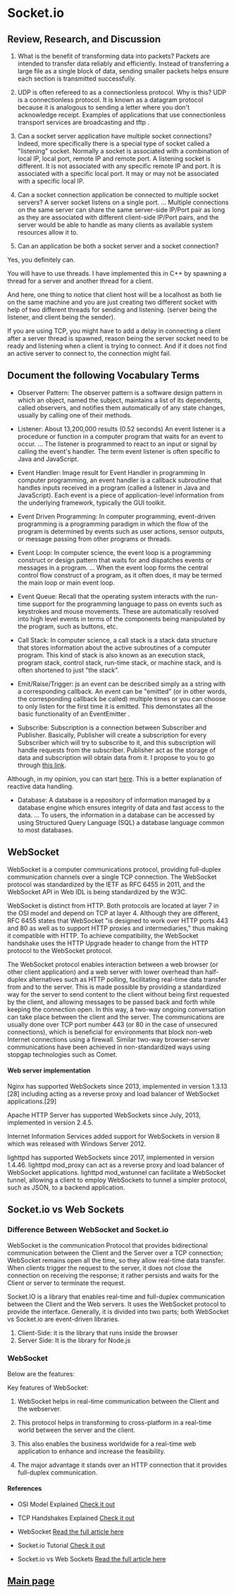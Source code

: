 # Socket.io

## Review, Research, and Discussion

1. What is the benefit of transforming data into packets?
Packets are intended to transfer data reliably and efficiently. Instead of transferring a large file as a single block of data, sending smaller packets helps ensure each section is transmitted successfully.

2. UDP is often refereed to as a connectionless protocol. Why is this?
UDP is a connectionless protocol. It is known as a datagram protocol because it is analogous to sending a letter where you don't acknowledge receipt. Examples of applications that use connectionless transport services are broadcasting and tftp .

3. Can a socket server application have multiple socket connections?
Indeed, more specifically there is a special type of socket called a "listening" socket.
Normally a socket is associated with a combination of local IP, local port, remote IP and remote port.
A listening socket is different. It is not associated with any specific remote IP and port. It is associated with a specific local port. It may or may not be associated with a specific local IP.

4. Can a socket connection application be connected to multiple socket servers?
A server socket listens on a single port. ... Multiple connections on the same server can share the same server-side IP/Port pair as long as they are associated with different client-side IP/Port pairs, and the server would be able to handle as many clients as available system resources allow it to.

5. Can an application be both a socket server and a socket connection?

Yes, you definitely can.

You will have to use threads. I have implemented this in C++ by spawning a thread for a server and another thread for a client.

And here, one thing to notice that client host will be a localhost as both lie on the same machine and you are just creating two different socket with help of two different threads for sending and listening. (server being the listener, and client being the sender).

If you are using TCP, you might have to add a delay in connecting a client after a server thread is spawned, reason being the server socket need to be ready and listening when a client is trying to connect. And if it does not find an active server to connect to, the connection might fail.

## Document the following Vocabulary Terms

- Observer Pattern: The observer pattern is a software design pattern in which an object, named the subject, maintains a list of its dependents, called observers, and notifies them automatically of any state changes, usually by calling one of their methods.

- Listener: About 13,200,000 results (0.52 seconds)
An event listener is a procedure or function in a computer program that waits for an event to occur. ... The listener is programmed to react to an input or signal by calling the event's handler. The term event listener is often specific to Java and JavaScript.

- Event Handler: Image result for Event Handler in programming
In computer programming, an event handler is a callback subroutine that handles inputs received in a program (called a listener in Java and JavaScript). Each event is a piece of application-level information from the underlying framework, typically the GUI toolkit.

- Event Driven Programming: In computer programming, event-driven programming is a programming paradigm in which the flow of the program is determined by events such as user actions, sensor outputs, or message passing from other programs or threads.

- Event Loop: In computer science, the event loop is a programming construct or design pattern that waits for and dispatches events or messages in a program. ... When the event loop forms the central control flow construct of a program, as it often does, it may be termed the main loop or main event loop.

- Event Queue: Recall that the operating system interacts with the run-time support for the programming language to pass on events such as keystrokes and mouse movements. These are automatically resolved into high level events in terms of the components being manipulated by the program, such as buttons, etc.

- Call Stack: In computer science, a call stack is a stack data structure that stores information about the active subroutines of a computer program. This kind of stack is also known as an execution stack, program stack, control stack, run-time stack, or machine stack, and is often shortened to just "the stack".

- Emit/Raise/Trigger: js an event can be described simply as a string with a corresponding callback. An event can be "emitted" (or in other words, the corresponding callback be called) multiple times or you can choose to only listen for the first time it is emitted. This demonstates all the basic functionality of an EventEmitter .

- Subscribe: Subscription is a connection between Subscriber and Publisher. Basically, Publisher will create a subscription for every Subscriber which will try to subscribe to it, and this subscription will handle requests from the subscriber. Publisher act as the storage of data and subscription will obtain data from it. I propose to you to go through [this link](http://www.reactive-streams.org/).

Although, in my opinion, you can start [here](http://reactivex.io/documentation/observable.html). This is a better explanation of reactive data handling.

- Database: A database is a repository of information managed by a database engine which ensures integrity of data and fast access to the data. ... To users, the information in a database can be accessed by using Structured Query Language (SQL) a database language common to most databases.

## WebSocket

WebSocket is a computer communications protocol, providing full-duplex communication channels over a single TCP connection. The WebSocket protocol was standardized by the IETF as RFC 6455 in 2011, and the WebSocket API in Web IDL is being standardized by the W3C.

WebSocket is distinct from HTTP. Both protocols are located at layer 7 in the OSI model and depend on TCP at layer 4. Although they are different, RFC 6455 states that WebSocket "is designed to work over HTTP ports 443 and 80 as well as to support HTTP proxies and intermediaries," thus making it compatible with HTTP. To achieve compatibility, the WebSocket handshake uses the HTTP Upgrade header to change from the HTTP protocol to the WebSocket protocol.

The WebSocket protocol enables interaction between a web browser (or other client application) and a web server with lower overhead than half-duplex alternatives such as HTTP polling, facilitating real-time data transfer from and to the server. This is made possible by providing a standardized way for the server to send content to the client without being first requested by the client, and allowing messages to be passed back and forth while keeping the connection open. In this way, a two-way ongoing conversation can take place between the client and the server. The communications are usually done over TCP port number 443 (or 80 in the case of unsecured connections), which is beneficial for environments that block non-web Internet connections using a firewall. Similar two-way browser-server communications have been achieved in non-standardized ways using stopgap technologies such as Comet.

#### Web server implementation

Nginx has supported WebSockets since 2013, implemented in version 1.3.13 [28] including acting as a reverse proxy and load balancer of WebSocket applications.[29]

Apache HTTP Server has supported WebSockets since July, 2013, implemented in version 2.4.5.

Internet Information Services added support for WebSockets in version 8 which was released with Windows Server 2012.

lighttpd has supported WebSockets since 2017, implemented in version 1.4.46. lighttpd mod_proxy can act as a reverse proxy and load balancer of WebSocket applications. lighttpd mod_wstunnel can facilitate a WebSocket tunnel, allowing a client to employ WebSockets to tunnel a simpler protocol, such as JSON, to a backend application.

## Socket.io vs Web Sockets

### Difference Between WebSocket and Socket.io

WebSocket is the communication Protocol that provides bidirectional communication between the Client and the Server over a TCP connection; WebSocket remains open all the time, so they allow real-time data transfer. When clients trigger the request to the server, it does not close the connection on receiving the response; it rather persists and waits for the Client or server to terminate the request.

Socket.IO is a library that enables real-time and full-duplex communication between the Client and the Web servers. It uses the WebSocket protocol to provide the interface. Generally, it is divided into two parts; both WebSocket vs Socket.io are event-driven libraries.

1. Client-Side: it is the library that runs inside the browser
2. Server Side: It is the library for Node.js

### WebSocket

Below are the features:

Key features of WebSocket:

1. WebSocket helps in real-time communication between the Client and the webserver.

2. This protocol helps in transforming to cross-platform in a real-time world between the server and the client.

3. This also enables the business worldwide for a real-time web application to enhance and increase the feasibility.

4. The major advantage it stands over an HTTP connection that it provides full-duplex communication.

#### References

- OSI Model Explained [Check it out](https://www.youtube.com/watch?v=vv4y_uOneC0)

- TCP Handshakes Explained [Check it out](https://www.youtube.com/watch?v=xMtP5ZB3wSk)

- WebSocket [Read the full article here](https://en.wikipedia.org/wiki/WebSocket)

- Socket.io Tutorial [Check it out](https://www.tutorialspoint.com/socket.io/)

- Socket.io vs Web Sockets [Read the full article here](https://www.educba.com/websocket-vs-socket-io/)

## [Main page](https://amjadmesmar.github.io/reading-notes/)

